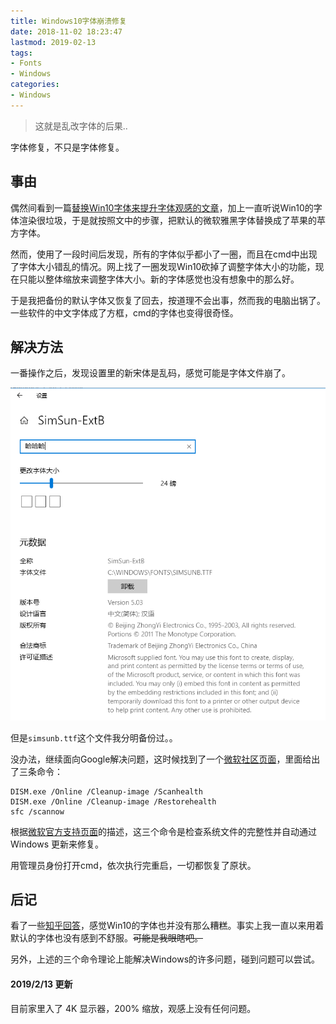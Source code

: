 ```yaml
---
title: Windows10字体崩溃修复
date: 2018-11-02 18:23:47
lastmod: 2019-02-13
tags:
- Fonts
- Windows
categories:
- Windows
---
```


> 这就是乱改字体的后果..

字体修复，不只是字体修复。

<!-- more -->

## 事由

偶然间看到一篇[替换Win10字体来提升字体观感的文章](http://www.dgtle.com/article-25875-1.html)，加上一直听说Win10的字体渲染很垃圾，于是就按照文中的步骤，把默认的微软雅黑字体替换成了苹果的苹方字体。

然而，使用了一段时间后发现，所有的字体似乎都小了一圈，而且在cmd中出现了字体大小错乱的情况。网上找了一圈发现Win10砍掉了调整字体大小的功能，现在只能以整体缩放来调整字体大小。新的字体感觉也没有想象中的那么好。

于是我把备份的默认字体又恢复了回去，按道理不会出事，然而我的电脑出锅了。一些软件的中文字体成了方框，cmd的字体也变得很奇怪。

## 解决方法

一番操作之后，发现设置里的新宋体是乱码，感觉可能是字体文件崩了。



![1541154864085](./1541154864085.png)

但是`simsunb.ttf`这个文件我分明备份过。。

没办法，继续面向Google解决问题，这时候找到了一个[微软社区页面](https://answers.microsoft.com/zh-hans/windows/forum/windows_10-ime/%E5%9C%A8windows/d575f11c-1f2e-454c-9fcd-432809f7fd76)，里面给出了三条命令：

```
DISM.exe /Online /Cleanup-image /Scanhealth
DISM.exe /Online /Cleanup-image /Restorehealth
sfc /scannow
```

根据[微软官方支持页面](https://support.microsoft.com/zh-cn/help/947821/fix-windows-update-errors-by-using-the-dism-or-system-update-readiness)的描述，这三个命令是检查系统文件的完整性并自动通过 Windows 更新来修复。

用管理员身份打开cmd，依次执行完重启，一切都恢复了原状。

## 后记

看了一些[知乎回答](https://www.zhihu.com/question/274344133)，感觉Win10的字体也并没有那么糟糕。事实上我一直以来用着默认的字体也没有感到不舒服。~~可能是我眼瞎吧。~~

另外，上述的三个命令理论上能解决Windows的许多问题，碰到问题可以尝试。

#### 2019/2/13 更新

目前家里入了 4K 显示器，200% 缩放，观感上没有任何问题。